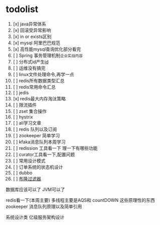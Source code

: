 # todolist

1. [x] java异常体系
2. [x] 回滚受异常影响
3. [x] in or exists区别
4. [x] mysql 阿里巴巴规范
5. [x] 高性能mysql查询优化部分看完
6. [ ] Spring 事务管理机制`企业实战内容`
7. [ ] 分布式id产生[id](https://zhuanlan.zhihu.com/p/107939861)
8. [ ] 运维没有搞完
9. [ ] linux文件处理命令,再学一点
10. [ ] redis所有数据类型汇总
11. [ ] redis常用命令汇总
12. [ ] jedis
13. [x] redis最大内存淘汰策略
14. [ ] 限流插件
15. [ ] zset 集合操作
16. [ ] hystrix
17. [ ] ali学习文章
18. [ ] redis 队列以及订阅
19. [ ] zookeeper 简单学习
20. [ ] kfaka消息队列本周学习
21. [ ] redission 工具看一下 理一下有哪些功能
22. [ ] curator工具看一下,配置问题
23. [ ] 常用设计模式
24. [ ] 订单系统的状态机设计
25. [ ] dubbo 
26. [ ] [布隆过滤器](https://www.jianshu.com/p/e4773b69319d)


数据库应该可以了
JVM可以了

redis看一下(本周主要)
多线程主要是AQS和 countDOWN 这些原理性的东西
zookeeper
消息队列原理以及简单引用

系统设计类
亿级服务架构设计

